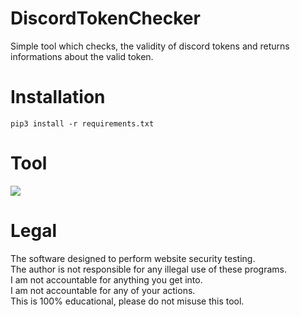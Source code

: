 # DiscordTokenChecker
 Simple tool which checks, the validity of discord tokens and returns informations about the valid token.
 
# Installation
```
pip3 install -r requirements.txt
``` 

# Tool
![](https://i.ibb.co/fV3LK3Z/discord-token-checker-tool.png)

# Legal
 The software designed to perform website security testing.<br/>
 The author is not responsible for any illegal use of these programs.<br/>
 I am not accountable for anything you get into.<br/>
 I am not accountable for any of your actions.<br/>
 This is 100% educational, please do not misuse this tool.